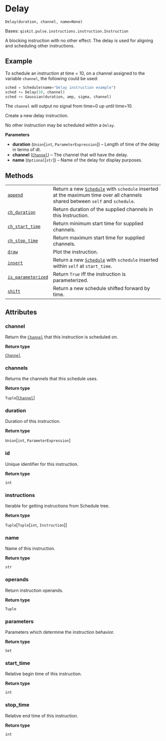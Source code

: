 # Delay

<span id="undefined" />

`Delay(duration, channel, name=None)`

Bases: `qiskit.pulse.instructions.instruction.Instruction`

A blocking instruction with no other effect. The delay is used for aligning and scheduling other instructions.

## Example

To schedule an instruction at time = 10, on a channel assigned to the variable `channel`, the following could be used:

```python
sched = Schedule(name="Delay instruction example")
sched += Delay(10, channel)
sched += Gaussian(duration, amp, sigma, channel)
```

The `channel` will output no signal from time=0 up until time=10.

Create a new delay instruction.

No other instruction may be scheduled within a `Delay`.

**Parameters**

*   **duration** (`Union`\[`int`, `ParameterExpression`]) – Length of time of the delay in terms of dt.
*   **channel** ([`Channel`](pulse#qiskit.pulse.channels.Channel "qiskit.pulse.channels.Channel")) – The channel that will have the delay.
*   **name** (`Optional`\[`str`]) – Name of the delay for display purposes.

## Methods

|                                                                                                                                                                            |                                                                                                                                                                                                     |
| -------------------------------------------------------------------------------------------------------------------------------------------------------------------------- | --------------------------------------------------------------------------------------------------------------------------------------------------------------------------------------------------- |
| [`append`](qiskit.pulse.instructions.Delay.append#qiskit.pulse.instructions.Delay.append "qiskit.pulse.instructions.Delay.append")                                         | Return a new [`Schedule`](qiskit.pulse.Schedule#qiskit.pulse.Schedule "qiskit.pulse.Schedule") with `schedule` inserted at the maximum time over all channels shared between `self` and `schedule`. |
| [`ch_duration`](qiskit.pulse.instructions.Delay.ch_duration#qiskit.pulse.instructions.Delay.ch_duration "qiskit.pulse.instructions.Delay.ch_duration")                     | Return duration of the supplied channels in this Instruction.                                                                                                                                       |
| [`ch_start_time`](qiskit.pulse.instructions.Delay.ch_start_time#qiskit.pulse.instructions.Delay.ch_start_time "qiskit.pulse.instructions.Delay.ch_start_time")             | Return minimum start time for supplied channels.                                                                                                                                                    |
| [`ch_stop_time`](qiskit.pulse.instructions.Delay.ch_stop_time#qiskit.pulse.instructions.Delay.ch_stop_time "qiskit.pulse.instructions.Delay.ch_stop_time")                 | Return maximum start time for supplied channels.                                                                                                                                                    |
| [`draw`](qiskit.pulse.instructions.Delay.draw#qiskit.pulse.instructions.Delay.draw "qiskit.pulse.instructions.Delay.draw")                                                 | Plot the instruction.                                                                                                                                                                               |
| [`insert`](qiskit.pulse.instructions.Delay.insert#qiskit.pulse.instructions.Delay.insert "qiskit.pulse.instructions.Delay.insert")                                         | Return a new [`Schedule`](qiskit.pulse.Schedule#qiskit.pulse.Schedule "qiskit.pulse.Schedule") with `schedule` inserted within `self` at `start_time`.                                              |
| [`is_parameterized`](qiskit.pulse.instructions.Delay.is_parameterized#qiskit.pulse.instructions.Delay.is_parameterized "qiskit.pulse.instructions.Delay.is_parameterized") | Return `True` iff the instruction is parameterized.                                                                                                                                                 |
| [`shift`](qiskit.pulse.instructions.Delay.shift#qiskit.pulse.instructions.Delay.shift "qiskit.pulse.instructions.Delay.shift")                                             | Return a new schedule shifted forward by time.                                                                                                                                                      |

## Attributes

<span id="undefined" />

### channel

Return the [`Channel`](pulse#qiskit.pulse.channels.Channel "qiskit.pulse.channels.Channel") that this instruction is scheduled on.

**Return type**

[`Channel`](pulse#qiskit.pulse.channels.Channel "qiskit.pulse.channels.Channel")

<span id="undefined" />

### channels

Returns the channels that this schedule uses.

**Return type**

`Tuple`\[[`Channel`](pulse#qiskit.pulse.channels.Channel "qiskit.pulse.channels.Channel")]

<span id="undefined" />

### duration

Duration of this instruction.

**Return type**

`Union`\[`int`, `ParameterExpression`]

<span id="undefined" />

### id

Unique identifier for this instruction.

**Return type**

`int`

<span id="undefined" />

### instructions

Iterable for getting instructions from Schedule tree.

**Return type**

`Tuple`\[`Tuple`\[`int`, `Instruction`]]

<span id="undefined" />

### name

Name of this instruction.

**Return type**

`str`

<span id="undefined" />

### operands

Return instruction operands.

**Return type**

`Tuple`

<span id="undefined" />

### parameters

Parameters which determine the instruction behavior.

**Return type**

`Set`

<span id="undefined" />

### start\_time

Relative begin time of this instruction.

**Return type**

`int`

<span id="undefined" />

### stop\_time

Relative end time of this instruction.

**Return type**

`int`
